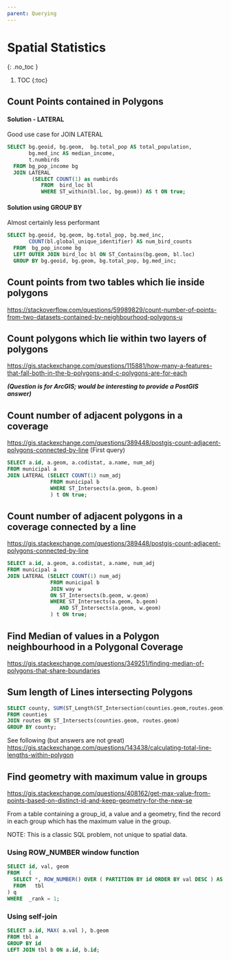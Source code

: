 ```yaml
---
parent: Querying
---
```


# Spatial Statistics
{: .no_toc }

1. TOC
{:toc}

## Count Points contained in Polygons

#### Solution - LATERAL
Good use case for JOIN LATERAL
```sql
SELECT bg.geoid, bg.geom,  bg.total_pop AS total_population, 
       bg.med_inc AS median_income,
       t.numbirds
  FROM bg_pop_income bg
  JOIN LATERAL
        (SELECT COUNT(1) as numbirds 
           FROM  bird_loc bl 
           WHERE ST_within(bl.loc, bg.geom)) AS t ON true;
```
#### Solution using GROUP BY
Almost certainly less performant
```sql
SELECT bg.geoid, bg.geom, bg.total_pop, bg.med_inc, 
       COUNT(bl.global_unique_identifier) AS num_bird_counts
  FROM  bg_pop_income bg 
  LEFT OUTER JOIN bird_loc bl ON ST_Contains(bg.geom, bl.loc)
  GROUP BY bg.geoid, bg.geom, bg.total_pop, bg.med_inc;
```
## Count points from two tables which lie inside polygons
https://stackoverflow.com/questions/59989829/count-number-of-points-from-two-datasets-contained-by-neighbourhood-polygons-u

## Count polygons which lie within two layers of polygons
https://gis.stackexchange.com/questions/115881/how-many-a-features-that-fall-both-in-the-b-polygons-and-c-polygons-are-for-each

***(Question is for ArcGIS; would be interesting to provide a PostGIS answer)***

## Count number of adjacent polygons in a coverage
<https://gis.stackexchange.com/questions/389448/postgis-count-adjacent-polygons-connected-by-line>
(First query)
```sql
SELECT a.id, a.geom, a.codistat, a.name, num_adj
FROM municipal a 
JOIN LATERAL (SELECT COUNT(1) num_adj 
              FROM municipal b
              WHERE ST_Intersects(a.geom, b.geom)
              ) t ON true;
```

## Count number of adjacent polygons in a coverage connected by a line
<https://gis.stackexchange.com/questions/389448/postgis-count-adjacent-polygons-connected-by-line>
```sql
SELECT a.id, a.geom, a.codistat, a.name, num_adj
FROM municipal a 
JOIN LATERAL (SELECT COUNT(1) num_adj 
              FROM municipal b
              JOIN way w
              ON ST_Intersects(b.geom, w.geom)
              WHERE ST_Intersects(a.geom, b.geom)
                 AND ST_Intersects(a.geom, w.geom)
              ) t ON true;
```

## Find Median of values in a Polygon neighbourhood in a Polygonal Coverage
<https://gis.stackexchange.com/questions/349251/finding-median-of-polygons-that-share-boundaries>

## Sum length of Lines intersecting Polygons
```sql
SELECT county, SUM(ST_Length(ST_Intersection(counties.geom,routes.geom)))
FROM counties
JOIN routes ON ST_Intersects(counties.geom, routes.geom)
GROUP BY county;
```
See following (but answers are not great)
<https://gis.stackexchange.com/questions/143438/calculating-total-line-lengths-within-polygon>


## Find geometry with maximum value in groups
<https://gis.stackexchange.com/questions/408162/get-max-value-from-points-based-on-distinct-id-and-keep-geometry-for-the-new-se>

From a table containing a group_id, a value and a geometry, find the record in each group which has the maximum value in the group.

NOTE: This is a classic SQL problem, not unique to spatial data.

### Using ROW_NUMBER window function
```sql
SELECT id, val, geom
FROM   (
  SELECT *, ROW_NUMBER() OVER ( PARTITION BY id ORDER BY val DESC ) AS _rank
  FROM   tbl
) q
WHERE  _rank = 1;
```
### Using self-join
```sql
SELECT a.id, MAX( a.val ), b.geom
FROM tbl a 
GROUP BY id
LEFT JOIN tbl b ON a.id, b.id;
```
